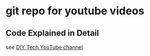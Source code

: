 # git repo for youtube videos
## Code Explained in Detail
see [DIY Tech YouTube channel](https://www.youtube.com/channel/UCCv5NeQhtCAgdYQCgYFxvlA)
